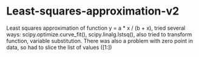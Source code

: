 # Least-squares-approximation-v2
Least squares approximation of function y = a * x / (b + x), tried several ways: scipy.optimize.curve_fit(), scipy.linalg.lstsq(), also tried to transform function, variable substitution. There was also a problem with zero point in data, so had to slice the list of values ([1:])

